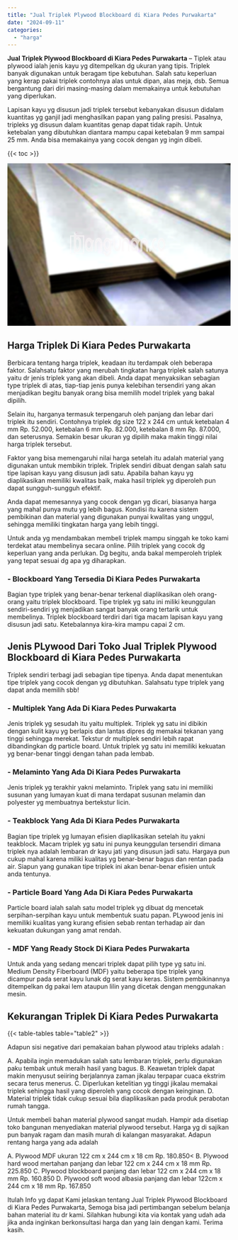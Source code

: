```yaml
---
title: "Jual Triplek Plywood Blockboard di Kiara Pedes Purwakarta"
date: "2024-09-11"
categories: 
  - "harga"
---
```


**Jual Triplek Plywood Blockboard di Kiara Pedes Purwakarta** – Tiplek atau plywood ialah jenis kayu yg ditempelkan dg ukuran yang tipis. Triplek banyak digunakan untuk beragam tipe kebutuhan. Salah satu keperluan yang kerap pakai triplek contohnya alas untuk dipan, alas meja, dsb. Semua bergantung dari diri masing-masing dalam memakainya untuk kebutuhan yang diperlukan.

Lapisan kayu yg disusun jadi triplek tersebut kebanyakan disusun didalam kuantitas yg ganjil jadi menghasilkan papan yang paling presisi. Pasalnya, tripleks yg disusun dalam kuantitas genap dapat tidak rapih. Untuk ketebalan yang dibutuhkan diantara mampu capai ketebalan 9 mm sampai 25 mm. Anda bisa memakainya yang cocok dengan yg ingin dibeli.

{{< toc >}}

![Jual Triplek Plywood Blockboard di Kiara Pedes Purwakarta](/images/jual-triplek-murah-26.png)

## Harga Triplek Di Kiara Pedes Purwakarta

Berbicara tentang harga triplek, keadaan itu terdampak oleh beberapa faktor. Salahsatu faktor yang merubah tingkatan harga triplek salah satunya yaitu dr jenis triplek yang akan dibeli. Anda dapat menyaksikan sebagian type triplek di atas, tiap-tiap jenis punya kelebihan tersendiri yang akan menjadikan begitu banyak orang bisa memilih model triplek yang bakal dipilih.

Selain itu, harganya termasuk terpengaruh oleh panjang dan lebar dari triplek itu sendiri. Contohnya triplek dg size 122 x 244 cm untuk ketebalan 4 mm Rp. 52.000, ketebalan 6 mm Rp. 82.000, ketebalan 8 mm Rp. 87.000, dan seterusnya. Semakin besar ukuran yg dipilih maka makin tinggi nilai harga triplek tersebut.

Faktor yang bisa memengaruhi nilai harga setelah itu adalah material yang digunakan untuk membikin triplek. Triplek sendiri dibuat dengan salah satu tipe lapisan kayu yang disusun jadi satu. Apabila bahan kayu yg diaplikasikan memiliki kwalitas baik, maka hasil triplek yg diperoleh pun dapat sungguh-sungguh efektif.

Anda dapat memesannya yang cocok dengan yg dicari, biasanya harga yang mahal punya mutu yg lebih bagus. Kondisi itu karena sistem pembikinan dan material yang digunakan punyai kwalitas yang unggul, sehingga memiliki tingkatan harga yang lebih tinggi.

Untuk anda yg mendambakan membeli triplek mampu singgah ke toko kami terdekat atau membelinya secara online. Pilih triplek yang cocok dg keperluan yang anda perlukan. Dg begitu, anda bakal memperoleh triplek yang tepat sesuai dg apa yg diharapkan.

### \- Blockboard Yang Tersedia Di Kiara Pedes Purwakarta

Bagian type triplek yang benar-benar terkenal diaplikasikan oleh orang-orang yaitu triplek blockboard. Tipe triplek yg satu ini miliki keunggulan sendiri-sendiri yg menjadikan sangat banyak orang tertarik untuk membelinya. Triplek blockboard terdiri dari tiga macam lapisan kayu yang disusun jadi satu. Ketebalannya kira-kira mampu capai 2 cm.

## Jenis PLywood Dari Toko Jual Triplek Plywood Blockboard di Kiara Pedes Purwakarta

Triplek sendiri terbagi jadi sebagian tipe tipenya. Anda dapat menentukan tipe triplek yang cocok dengan yg dibutuhkan. Salahsatu type triplek yang dapat anda memilih sbb!

### \- Multiplek Yang Ada Di Kiara Pedes Purwakarta

Jenis triplek yg sesudah itu yaitu multiplek. Triplek yg satu ini dibikin dengan kulit kayu yg berlapis dan lantas dipres dg memakai tekanan yang tinggi sehingga merekat. Tekstur dr multiplek sendiri lebih rapat dibandingkan dg particle board. Untuk triplek yg satu ini memiliki kekuatan yg benar-benar tinggi dengan tahan pada lembab.

### \- Melaminto Yang Ada Di Kiara Pedes Purwakarta

Jenis triplek yg terakhir yakni melaminto. Triplek yang satu ini memiliki susunan yang lumayan kuat di mana terdapat susunan melamin dan polyester yg membuatnya bertekstur licin.

### \- Teakblock Yang Ada Di Kiara Pedes Purwakarta

Bagian tipe triplek yg lumayan efisien diaplikasikan setelah itu yakni teakblock. Macam triplek yg satu ini punya keunggulan tersendiri dimana triplek nya adalah lembaran dr kayu jati yang disusun jadi satu. Hargaya pun cukup mahal karena miliki kualitas yg benar-benar bagus dan rentan pada air. Siapun yang gunakan tipe triplek ini akan benar-benar efisien untuk anda tentunya.

### \- Particle Board Yang Ada Di Kiara Pedes Purwakarta

Particle board ialah salah satu model triplek yg dibuat dg mencetak serpihan-serpihan kayu untuk membentuk suatu papan. PLywood jenis ini memiliki kualitas yang kurang efisien sebab rentan terhadap air dan kekuatan dukungan yang amat rendah.

### \- MDF Yang Ready Stock Di Kiara Pedes Purwakarta

Untuk anda yang sedang mencari triplek dapat pilih type yg satu ini. Medium Density Fiberboard (MDF) yaitu beberapa tipe triplek yang dicampur pada serat kayu lunak dg serat kayu keras. Sistem pembikinannya ditempelkan dg pakai lem ataupun lilin yang dicetak dengan menggunakan mesin.

## Kekurangan Triplek Di Kiara Pedes Purwakarta

{{< table-tables table="table2" >}}

Adapun sisi negative dari pemakaian bahan plywood atau tripleks adalah :

A. Apabila ingin memadukan salah satu lembaran triplek, perlu digunakan paku tembak untuk meraih hasil yang bagus. B. Keawetan triplek dapat makin menyusut seiiring berjalannya zaman jikalau terpapar cuaca ekstrim secara terus menerus. C. Diperlukan ketelitian yg tinggi jikalau memakai triplek sehingga hasil yang diperoleh yang cocok dengan keinginan. D. Material triplek tidak cukup sesuai bila diaplikasikan pada produk perabotan rumah tangga.

Untuk membeli bahan material plywood sangat mudah. Hampir ada disetiap toko bangunan menyediakan material plywood tersebut. Harga yg di sajikan pun banyak ragam dan masih murah di kalangan masyarakat. Adapun rentang harga yang ada adalah

A. Plywood MDF ukuran 122 cm x 244 cm x 18 cm Rp. 180.850< B. Plywood hard wood mertahan panjang dan lebar 122 cm x 244 cm x 18 mm Rp. 225.850 C. Plywood blockboard panjang dan lebar 122 cm x 244 cm x 18 mm Rp. 160.850 D. Plywood soft wood albasia panjang dan lebar 122cm x 244 cm x 18 mm Rp. 167.850

Itulah Info yg dapat Kami jelaskan tentang Jual Triplek Plywood Blockboard di Kiara Pedes Purwakarta, Semoga bisa jadi pertimbangan sebelum belanja bahan material itu dr kami. Silahkan hubungi kita via kontak yang udah ada jika anda inginkan berkonsultasi harga dan yang lain dengan kami. Terima kasih.
